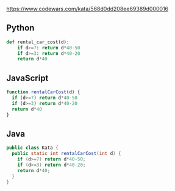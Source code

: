 https://www.codewars.com/kata/568d0dd208ee69389d000016

## Python
```python
def rental_car_cost(d):
    if d>=7: return d*40-50
    if d>=3: return d*40-20
    return d*40
```

## JavaScript
```js
function rentalCarCost(d) {
  if (d>=7) return d*40-50
  if (d>=3) return d*40-20
  return d*40
}
```

## Java
```java
public class Kata {
  public static int rentalCarCost(int d) {
    if (d>=7) return d*40-50;
    if (d>=3) return d*40-20;
    return d*40;
  }
}
```